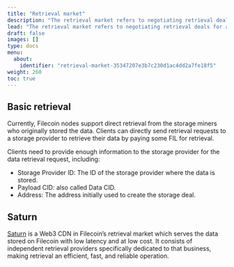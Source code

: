 ```yaml
---
title: "Retrieval market"
description: "The retrieval market refers to negotiating retrieval deals for a provider to serve stored data to a client. In this agreement, the client agrees to pay the retrieval provider a certain amount of FIL for a given piece of data."
lead: "The retrieval market refers to negotiating retrieval deals for a provider to serve stored data to a client. In this agreement, the client agrees to pay the retrieval provider a certain amount of FIL for a given piece of data."
draft: false
images: []
type: docs
menu:
  about:
    identifier: "retrieval-market-35347207e3b7c230d1ac4dd2a7fe18f5"
weight: 260
toc: true
---
```


## Basic retrieval  

Currently, Filecoin nodes support direct retrieval from the storage miners who originally stored the data. Clients can directly send retrieval requests to a storage provider to retrieve their data by paying some FIL for retrieval.  

Clients need to provide enough information to the storage provider for the data retrieval request, including:

- Storage Provider ID: The ID of the storage provider where the data is stored.
- Payload CID: also called Data CID.
- Address: The address initially used to create the storage deal.

## Saturn

[Saturn](https://strn.network/&sa=D&source=editors&ust=1674147484236758&usg=AOvVaw2K3yZqvo8i2N-8vovOuZQ4) is a Web3 CDN in Filecoin’s retrieval market which serves the data stored on Filecoin with low latency and at low cost. It consists of independent retrieval providers specifically dedicated to that business, making retrieval an efficient, fast, and reliable operation.
